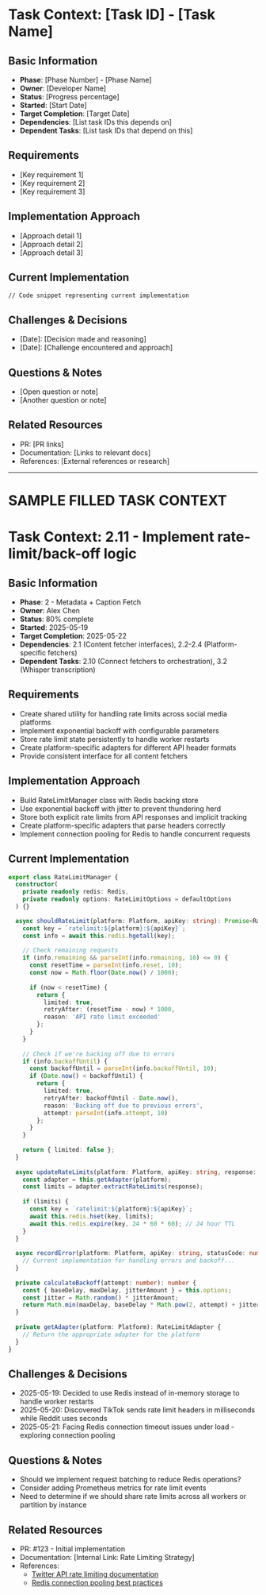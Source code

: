# Task Context: [Task ID] - [Task Name]

## Basic Information
- **Phase**: [Phase Number] - [Phase Name]
- **Owner**: [Developer Name]
- **Status**: [Progress percentage]
- **Started**: [Start Date]
- **Target Completion**: [Target Date]
- **Dependencies**: [List task IDs this depends on]
- **Dependent Tasks**: [List task IDs that depend on this]

## Requirements
- [Key requirement 1]
- [Key requirement 2]
- [Key requirement 3]

## Implementation Approach
- [Approach detail 1]
- [Approach detail 2]
- [Approach detail 3]

## Current Implementation
```[language]
// Code snippet representing current implementation
```

## Challenges & Decisions
- [Date]: [Decision made and reasoning]
- [Date]: [Challenge encountered and approach]

## Questions & Notes
- [Open question or note]
- [Another question or note]

## Related Resources
- PR: [PR links]
- Documentation: [Links to relevant docs]
- References: [External references or research]

---

# SAMPLE FILLED TASK CONTEXT

# Task Context: 2.11 - Implement rate-limit/back-off logic

## Basic Information
- **Phase**: 2 - Metadata + Caption Fetch
- **Owner**: Alex Chen
- **Status**: 80% complete
- **Started**: 2025-05-19
- **Target Completion**: 2025-05-22
- **Dependencies**: 2.1 (Content fetcher interfaces), 2.2-2.4 (Platform-specific fetchers)
- **Dependent Tasks**: 2.10 (Connect fetchers to orchestration), 3.2 (Whisper transcription)

## Requirements
- Create shared utility for handling rate limits across social media platforms
- Implement exponential backoff with configurable parameters
- Store rate limit state persistently to handle worker restarts
- Create platform-specific adapters for different API header formats
- Provide consistent interface for all content fetchers

## Implementation Approach
- Build RateLimitManager class with Redis backing store
- Use exponential backoff with jitter to prevent thundering herd
- Store both explicit rate limits from API responses and implicit tracking
- Create platform-specific adapters that parse headers correctly
- Implement connection pooling for Redis to handle concurrent requests

## Current Implementation
```typescript
export class RateLimitManager {
  constructor(
    private readonly redis: Redis,
    private readonly options: RateLimitOptions = defaultOptions
  ) {}

  async shouldRateLimit(platform: Platform, apiKey: string): Promise<RateLimitResult> {
    const key = `ratelimit:${platform}:${apiKey}`;
    const info = await this.redis.hgetall(key);
    
    // Check remaining requests
    if (info.remaining && parseInt(info.remaining, 10) <= 0) {
      const resetTime = parseInt(info.reset, 10);
      const now = Math.floor(Date.now() / 1000);
      
      if (now < resetTime) {
        return {
          limited: true,
          retryAfter: (resetTime - now) * 1000,
          reason: 'API rate limit exceeded'
        };
      }
    }
    
    // Check if we're backing off due to errors
    if (info.backoffUntil) {
      const backoffUntil = parseInt(info.backoffUntil, 10);
      if (Date.now() < backoffUntil) {
        return {
          limited: true,
          retryAfter: backoffUntil - Date.now(),
          reason: 'Backing off due to previous errors',
          attempt: parseInt(info.attempt, 10)
        };
      }
    }
    
    return { limited: false };
  }
  
  async updateRateLimits(platform: Platform, apiKey: string, response: PlatformResponse): Promise<void> {
    const adapter = this.getAdapter(platform);
    const limits = adapter.extractRateLimits(response);
    
    if (limits) {
      const key = `ratelimit:${platform}:${apiKey}`;
      await this.redis.hset(key, limits);
      await this.redis.expire(key, 24 * 60 * 60); // 24 hour TTL
    }
  }
  
  async recordError(platform: Platform, apiKey: string, statusCode: number): Promise<void> {
    // Current implementation for handling errors and backoff...
  }
  
  private calculateBackoff(attempt: number): number {
    const { baseDelay, maxDelay, jitterAmount } = this.options;
    const jitter = Math.random() * jitterAmount;
    return Math.min(maxDelay, baseDelay * Math.pow(2, attempt) + jitter);
  }
  
  private getAdapter(platform: Platform): RateLimitAdapter {
    // Return the appropriate adapter for the platform
  }
}
```

## Challenges & Decisions
- 2025-05-19: Decided to use Redis instead of in-memory storage to handle worker restarts
- 2025-05-20: Discovered TikTok sends rate limit headers in milliseconds while Reddit uses seconds
- 2025-05-21: Facing Redis connection timeout issues under load - exploring connection pooling

## Questions & Notes
- Should we implement request batching to reduce Redis operations?
- Consider adding Prometheus metrics for rate limit events
- Need to determine if we should share rate limits across all workers or partition by instance

## Related Resources
- PR: #123 - Initial implementation
- Documentation: [Internal Link: Rate Limiting Strategy]
- References: 
  - [Twitter API rate limiting documentation](https://developer.twitter.com/en/docs/twitter-api/rate-limits)
  - [Redis connection pooling best practices](https://redis.io/docs/manual/client-side-caching/)